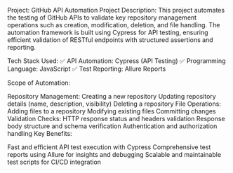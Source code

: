 Project: GitHub API Automation
Project Description:
This project automates the testing of GitHub APIs to validate key repository management operations such as creation, modification, deletion, and file handling. The automation framework is built using Cypress for API testing, ensuring efficient validation of RESTful endpoints with structured assertions and reporting.

Tech Stack Used:
✅ API Automation: Cypress (API Testing)
✅ Programming Language: JavaScript
✅ Test Reporting: Allure Reports

Scope of Automation:

Repository Management:
Creating a new repository
Updating repository details (name, description, visibility)
Deleting a repository
File Operations:
Adding files to a repository
Modifying existing files
Committing changes
Validation Checks:
HTTP response status and headers validation
Response body structure and schema verification
Authentication and authorization handling
Key Benefits:

Fast and efficient API test execution with Cypress
Comprehensive test reports using Allure for insights and debugging
Scalable and maintainable test scripts for CI/CD integration
